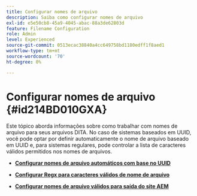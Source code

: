 ```yaml
---
title: Configurar nomes de arquivo
description: Saiba como configurar nomes de arquivo
exl-id: e5e50cb8-45a9-4045-abac-88a3de62803d
feature: Filename Configuration
role: Admin
level: Experienced
source-git-commit: 0513ecac38840a4cc649758bd1180edff1f8aed1
workflow-type: tm+mt
source-wordcount: '70'
ht-degree: 0%

---
```


# Configurar nomes de arquivo {#id214BD010GXA}

Este tópico aborda informações sobre como trabalhar com nomes de arquivo para seus arquivos DITA. No caso de sistemas baseados em UUID, você pode optar por definir automaticamente o nome de arquivo baseado em UUID e, para sistemas regulares, pode controlar a lista de caracteres válidos permitidos nos nomes de arquivos.

- **[Configurar nomes de arquivo automáticos com base no UUID](conf-auto-uuid-filenames.md)**

- **[Configurar Regx para caracteres válidos de nome de arquivo](conf-file-names-valid-regx.md)**

- **[Configurar nomes de arquivo válidos para saída do site AEM](conf-file-names-valid-regx-aem-site-output.md)**
